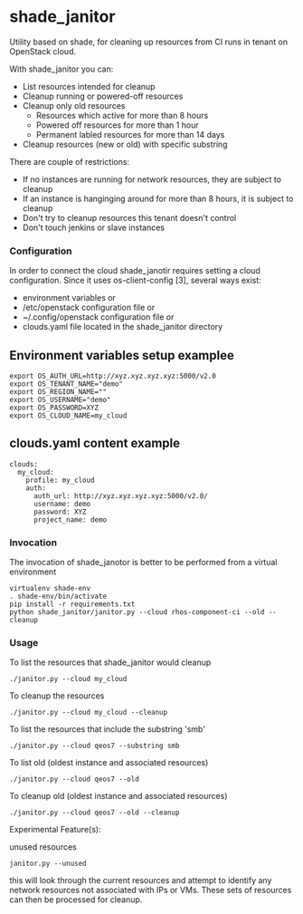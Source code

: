 # shade_janitor

Utility based on shade, for cleaning up resources from CI runs in tenant on
OpenStack cloud.

With shade_janitor you can:

* List resources intended for cleanup
* Cleanup running or powered-off resources
* Cleanup only old resources
    - Resources which active for more than 8 hours
    - Powered off resources for more than 1 hour
    - Permanent labled resources for more than 14 days
* Cleanup resources (new or old) with specific substring

There are couple of restrictions:

* If no instances are running for network resources, they are subject to cleanup
* If an instance is hanginging around for more than 8 hours, it is subject to cleanup
* Don't try to cleanup resources this tenant doesn't control
* Don't touch jenkins or slave instances

### Configuration
In order to connect the cloud shade_janotir requires setting a cloud configuration.
Since it uses os-client-config [3], several ways exist:

* environment variables or
* /etc/openstack configuration file or
* ~/.config/openstack configuration file or
* clouds.yaml file located in the shade_janitor directory

## Environment variables setup examplee
```
export OS_AUTH_URL=http://xyz.xyz.xyz.xyz:5000/v2.0
export OS_TENANT_NAME="demo"
export OS_REGION_NAME=""
export OS_USERNAME="demo"
export OS_PASSWORD=XYZ
export OS_CLOUD_NAME=my_cloud
```
 
## clouds.yaml content example
```
clouds:
  my_cloud:
    profile: my_cloud
    auth:
      auth_url: http://xyz.xyz.xyz.xyz:5000/v2.0/
      username: demo
      password: XYZ
      project_name: demo
```
### Invocation 
The invocation of shade_janotor is better to be performed from a virtual environment
```
virtualenv shade-env
. shade-env/bin/activate
pip install -r requirements.txt
python shade_janitor/janitor.py --cloud rhos-component-ci --old --cleanup
```

### Usage

To list the resources that shade_janitor would cleanup

    ./janitor.py --cloud my_cloud

To cleanup the resources

    ./janitor.py --cloud my_cloud --cleanup

To list the resources that include the substring 'smb'

    ./janitor.py --cloud qeos7 --substring smb

To list old (oldest instance and associated resources)

    ./janitor.py --cloud qeos7 --old

To cleanup old (oldest instance and associated resources)

    ./janitor.py --cloud qeos7 --old --cleanup

Experimental Feature(s):

unused resources

    janitor.py --unused

this will look through the current resources and attempt
to identify any network resources not associated with IPs
or VMs.  These sets of resources can then be processed for
cleanup.
